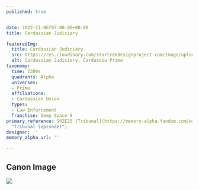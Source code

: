 ```yaml
---
published: true


date: 2022-11-06T07:00:00+00:00
title: Cardassian Judiciary

featuredImg:
  title: Cardassian Judiciary
  src: https://res.cloudinary.com/startrekdesignproject-com/image/upload/v1667855841/Cardassian-Judiciary.png
  alt: Cardassian Judiciary, Cardassia Prime
taxonomy:
  time: 2300s
  quadrants: Alpha
  universes:
  - Prime
  affiliations:
  - Cardassian Union
  types:
  - Law Enforcement
  franchise: Deep Space 9
primary_reference: S02E25 [Tribunal](https://memory-alpha.fandom.com/wiki/Tribunal_(episode)
  "Tribunal (episode)")
designer: ''
memory_alpha_url: ''

---
```

## Canon Image

![](https://res.cloudinary.com/startrekdesignproject-com/image/upload/v1667855841/Cardassian-Judiciary_DS9-2x25-1.jpg)